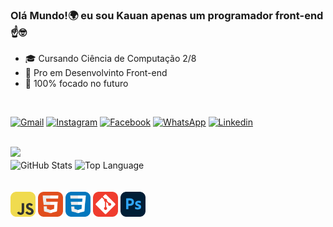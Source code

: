 ### Olá Mundo!🌍 eu sou Kauan apenas um programador front-end ☝️🤓

  - 🎓 Cursando Ciência de Computação 2/8
  - 🚀 Pro em Desenvolvinto Front-end
  - 💯 100% focado no futuro

  <br>

  [![Gmail](https://img.shields.io/badge/gmail-%23556B2F?style=for-the-badge&logo=gmail&logoColor=%23FFFFFF)](mailto:kauanlucascamacho@gmail.com)
  [![Instagram](https://img.shields.io/badge/instagram-%23556B2F?style=for-the-badge&logo=instagram&logoColor=%23FFFFFF)](https://www.instagram.com/camachokauanlucas/?next=%2F)
  [![Facebook](https://img.shields.io/badge/facebook-%23556B2F?style=for-the-badge&logo=facebook&logoColor=%23FFFFFF)](https://www.facebook.com/people/Kauan-Lucas-Camacho/pfbid02hKSmtHMmQC8kvLJx1Lk3jQS5CPMesr4ZkZj4YuVm9w8cvVShzY81KQeQzqDagXT3l/)
  [![WhatsApp](https://img.shields.io/badge/whatsapp-%23556B2F?style=for-the-badge&logo=whatsapp&logoColor=%23FFFFFF)](https://wa.me/5519994508242)
  [![Linkedin](https://img.shields.io/badge/Linkedin-%23556B2F?style=for-the-badge&logo=Linkedin&logoColor=%23FFFFFF)](https://www.linkedin.com/in/kamilly-medino-b72a3b33a/)
  </div>
<br>

<div align="">
  <img src="https://imgur.com/SGR1Rrh.gif" width="200">
</div>

<div>
  <img
    height=165
    align="center"
    alt="GitHub Stats"
    src="https://github-readme-stats.vercel.app/api/?username=KauanCamacho&_icons=true&count_private=true&rank_icon=github&theme=chartreuse-dark&font=Iosevka"
  />
  <img
    height=165
    align="center"
    alt="Top Language"
    src="https://github-readme-stats.vercel.app/api/top-langs/?username=KauanCamacho&layout=compact&font=Iosevka&langs_count=16&theme=chartreuse-dark"
  />
  <br>
  <br>
<div style="display: inline_block"><br>
  <img width="40" src="https://raw.githubusercontent.com/tandpfun/skill-icons/65dea6c4eaca7da319e552c09f4cf5a9a8dab2c8/icons/JavaScript.svg" />
  <img width="40" src="https://raw.githubusercontent.com/tandpfun/skill-icons/65dea6c4eaca7da319e552c09f4cf5a9a8dab2c8/icons/HTML.svg" />
  <img width="40" src="https://raw.githubusercontent.com/tandpfun/skill-icons/65dea6c4eaca7da319e552c09f4cf5a9a8dab2c8/icons/CSS.svg" />
  <img width="40" src="https://raw.githubusercontent.com/tandpfun/skill-icons/65dea6c4eaca7da319e552c09f4cf5a9a8dab2c8/icons/Git.svg" />
  <img width="40" src="https://raw.githubusercontent.com/tandpfun/skill-icons/65dea6c4eaca7da319e552c09f4cf5a9a8dab2c8/icons/Photoshop.svg" />
</div>
 
